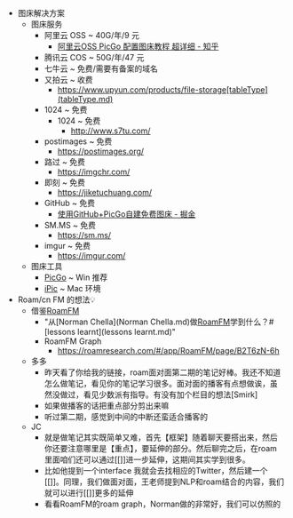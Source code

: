 - 图床解决方案
    - 图床服务
        - 阿里云 OSS ~ 40G/年/9 元
            - [阿里云OSS PicGo 配置图床教程 超详细 - 知乎](https://zhuanlan.zhihu.com/p/104152479)
        - 腾讯云 COS ~ 50G/年/47 元
        - 七牛云 ~ 免费/需要有备案的域名
        - 又拍云 ~ 收费
            - https://www.upyun.com/products/file-storage[tableType](tableType.md)
        - 1024 ~ 免费
            - 1024 ~ 免费
                - http://www.s7tu.com/
        - postimages ~ 免费
            - https://postimages.org/
        - 路过 ~ 免费
            - https://imgchr.com/
        - 即刻 ~ 免费
            - https://jiketuchuang.com/
        - GitHub ~ 免费
            - [使用GitHub+PicGo自建免费图床 - 掘金](https://juejin.im/post/6844904078468710413)
        - SM.MS ~ 免费
            - https://sm.ms/
        - imgur ~ 免费
            - https://imgur.com/
    - 图床工具
        - [PicGo](https://github.com/Molunerfinn/PicGo) ~ Win 推荐
        - [iPic](https://apps.apple.com/cn/app/ipic-markdown-%E5%9B%BE%E5%BA%8A-%E6%96%87%E4%BB%B6%E4%B8%8A%E4%BC%A0%E5%B7%A5%E5%85%B7/id1101244278?mt=12) ~ Mac 环境
- Roam/cn FM 的想法💡
    - 借鉴[RoamFM](RoamFM.md)
        - "从[Norman Chella](Norman Chella.md)做[RoamFM](RoamFM.md)学到什么？#[lessons learnt](lessons learnt.md)"
        - RoamFM Graph 
            - https://roamresearch.com/#/app/RoamFM/page/B2T6zN-6h
    - 多多
        - 昨天看了你给我的链接，roam面对面第二期的笔记好棒。我还不知道怎么做笔记，看见你的笔记学习很多。面对面的播客有点想做诶，虽然没做过，看见少数派有指导。有没有加个栏目的想法[Smirk]
        - 如果做播客的话把重点部分剪出来嘛
        - 听过第二期，感觉到中间的中断还蛮适合播客的
    - JC
        - 就是做笔记其实既简单又难，首先【框架】随着聊天要搭出来，然后你还要注意哪里是【重点】，要延伸的部分。然后聊完之后，在roam里面咱们还可以通过[[]]进一步延伸，这期间其实学到很多。
        - 比如他提到一个interface 我就会去找相应的Twitter，然后建一个[[]]。同理，我们做面对面，王老师提到NLP和roam结合的内容，我们就可以进行[[]]更多的延伸
        - 看看RoamFM的roam graph，Norman做的非常好，我们可以仿照的

